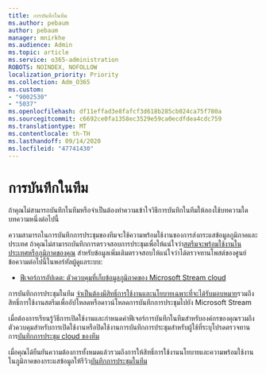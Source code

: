 ```yaml
---
title: การบันทึกในทีม
ms.author: pebaum
author: pebaum
manager: mnirkhe
ms.audience: Admin
ms.topic: article
ms.service: o365-administration
ROBOTS: NOINDEX, NOFOLLOW
localization_priority: Priority
ms.collection: Adm_O365
ms.custom:
- "9002530"
- "5037"
ms.openlocfilehash: df11effad3e8fafcf3d618b285cb024ca75f780a
ms.sourcegitcommit: c6692ce0fa1358ec3529e59ca0ecdfdea4cdc759
ms.translationtype: MT
ms.contentlocale: th-TH
ms.lasthandoff: 09/14/2020
ms.locfileid: "47741430"
---
```

# <a name="recording-in-teams"></a>การบันทึกในทีม

ถ้าคุณไม่สามารถบันทึกในทีมหรือจำเป็นต้องทำความเข้าใจวิธีการบันทึกในทีมให้ลองใช้บทความใดบทความหนึ่งต่อไปนี้

ความสามารถในการบันทึกการประชุมของทีมจะใช้ความพร้อมใช้งานของการส่งกระแสข้อมูลภูมิภาคและประเทศ  ถ้าคุณไม่สามารถบันทึกการตรวจสอบการประชุมเพื่อให้แน่ใจว่า[สตรีมจะพร้อมใช้งานในประเทศหรือภูมิภาคของคุณ](https://docs.microsoft.com/stream/faq#which-regions-does-microsoft-stream-host-my-data-in)  สำหรับข้อมูลเพิ่มเติมตรวจสอบให้แน่ใจว่าได้ตรวจทานโพสต์ของศูนย์ข้อความต่อไปนี้ในพอร์ทัลผู้ดูแลระบบ:

- [ฟีเจอร์การอัปเดต: ตัวควบคุมที่เก็บข้อมูลภูมิภาคของ Microsoft Stream cloud](https://admin.microsoft.com/AdminPortal/Home#/MessageCenter?id=MC214327)

การบันทึกการประชุมในทีม [จำเป็นต้องมีสิทธิ์การใช้งานและนโยบายเฉพาะที่จะได้รับมอบหมาย](https://docs.microsoft.com/microsoftteams/cloud-recording#prerequisites-for-teams-cloud-meeting-recording)รวมถึงสิทธิ์การใช้งานสตรีมเพื่ออัปโหลดหรือดาวน์โหลดการบันทึกการประชุมไปยัง Microsoft Stream

เมื่อต้องการเรียนรู้วิธีการเปิดใช้งานและกำหนดค่าฟีเจอร์การบันทึกในทีมสำหรับองค์กรของคุณรวมถึงตัวควบคุมสำหรับการเปิดใช้งานหรือปิดใช้งานการบันทึกการประชุมสำหรับผู้ใช้ที่ระบุโปรดตรวจทานการ[บันทึกการประชุม cloud ของทีม](https://docs.microsoft.com/microsoftteams/cloud-recording)

เมื่อคุณได้ยืนยันความต้องการทั้งหมดแล้วรวมถึงการให้สิทธิ์การใช้งานนโยบายและความพร้อมใช้งานในภูมิภาคของกระแสข้อมูลให้รีวิว[บันทึกการประชุมในทีม](https://support.office.com/article/34dfbe7f-b07d-4a27-b4c6-de62f1348c24)
